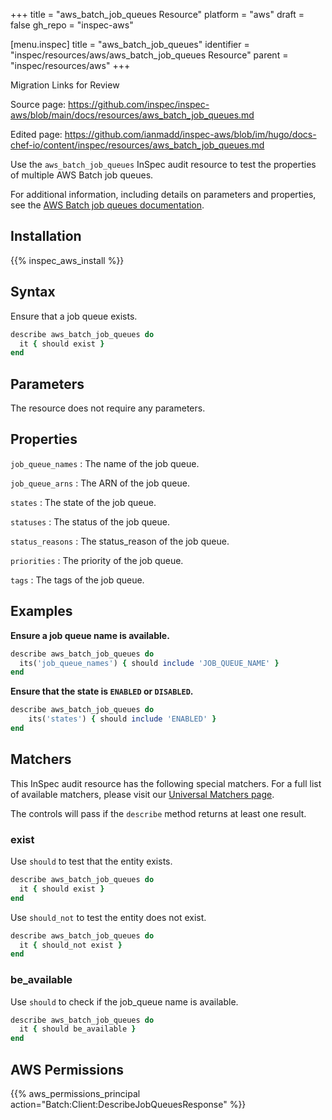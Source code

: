 +++
title = "aws_batch_job_queues Resource"
platform = "aws"
draft = false
gh_repo = "inspec-aws"

[menu.inspec]
title = "aws_batch_job_queues"
identifier = "inspec/resources/aws/aws_batch_job_queues Resource"
parent = "inspec/resources/aws"
+++

<div class="admonition-note">
<p class="admonition-note-title">Migration Links for Review</p>
<div class="admonition-note-text">
<p>Source page: <a href="https://github.com/inspec/inspec-aws/blob/main/docs/resources/aws_batch_job_queues.md">https://github.com/inspec/inspec-aws/blob/main/docs/resources/aws_batch_job_queues.md</a></p>
<p>Edited page: <a href="https://github.com/ianmadd/inspec-aws/blob/im/hugo/docs-chef-io/content/inspec/resources/aws_batch_job_queues.md">https://github.com/ianmadd/inspec-aws/blob/im/hugo/docs-chef-io/content/inspec/resources/aws_batch_job_queues.md</a></p>
</div>
</div>


Use the `aws_batch_job_queues` InSpec audit resource to test the properties of multiple AWS Batch job queues.

For additional information, including details on parameters and properties, see the [AWS Batch job queues documentation](https://docs.aws.amazon.com/AWSCloudFormation/latest/UserGuide/aws-resource-batch-jobqueue.html).

## Installation

{{% inspec_aws_install %}}

## Syntax

Ensure that a job queue exists.

```ruby
describe aws_batch_job_queues do
  it { should exist }
end
```

## Parameters

The resource does not require any parameters.

## Properties

`job_queue_names`
: The name of the job queue.

`job_queue_arns`
: The ARN of the job queue.

`states`
: The state of the job queue.

`statuses`
: The status of the job queue.

`status_reasons`
: The status_reason of the job queue.

`priorities`
: The priority of the job queue.

`tags`
: The tags of the job queue.

## Examples

**Ensure a job queue name is available.**

```ruby
describe aws_batch_job_queues do
  its('job_queue_names') { should include 'JOB_QUEUE_NAME' }
end
```

**Ensure that the state is `ENABLED` or `DISABLED`.**

```ruby
describe aws_batch_job_queues do
    its('states') { should include 'ENABLED' }
end
```

## Matchers

This InSpec audit resource has the following special matchers. For a full list of available matchers, please visit our [Universal Matchers page](https://www.inspec.io/docs/reference/matchers/).

The controls will pass if the `describe` method returns at least one result.

### exist

Use `should` to test that the entity exists.

```ruby
describe aws_batch_job_queues do
  it { should exist }
end
```

Use `should_not` to test the entity does not exist.

```ruby
describe aws_batch_job_queues do
  it { should_not exist }
end
```

### be_available

Use `should` to check if the job_queue name is available.

```ruby
describe aws_batch_job_queues do
  it { should be_available }
end
```

## AWS Permissions

{{% aws_permissions_principal action="Batch:Client:DescribeJobQueuesResponse" %}}
